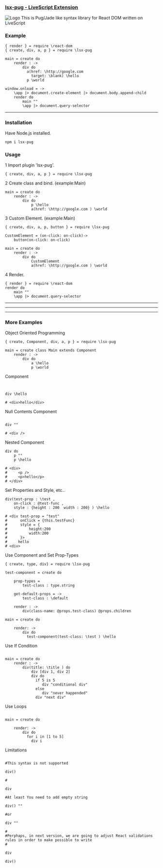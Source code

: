 ### [lsx-pug - LiveScript Extension](https://github.com/flyber-net/lsx-pug)

![Logo](https://content.screencast.com/users/a.stegno/folders/Jing/media/1ddfab27-6d01-41c9-965d-30cef10675b6/00000147.png)
This is Pug/Jade like syntax library for React DOM written on LiveScript

### Example

```Livescript
{ render } = require \react-dom
{ create, div, a, p } = require \lsx-pug

main = create do
    render : ->
        div do
          a(href: \http://google.com 
            target: \blank) \hello
          p \world

window.onload = ->
    \app |> document.create-element |> document.body.append-child
    render do
        main ""
        \app |> document.query-selector
```



---------

### Installation

Have Node.js installed.

```Bash
npm i lsx-pug
```

### Usage

1 Import plugin 'lsx-pug'.

```Livescript
{ create, div, a, p } = require \lsx-pug
```

2 Create class and bind. (example:Main)

```Livescript
main = create do
    render : ->
        div do
            p \hello
            a(href: \http://google.com ) \world
```

3 Custom Element. (example:Main)

```Livescript
{ create, div, a, p, button } = require \lsx-pug

CustomElement = (on-click: on-click)->
    button(on-click: on-click)

main = create do
    render : ->
        div do
            CustomElement
            a(href: \http://google.com ) \world
```


4 Render.

```Livescript
{ render } = require \react-dom
render do
    main ""
    \app |> document.query-selector
```

---------
---------
---------



### More Examples

Object Oriented Programming

```Livescript
{ create, Component, div, a, p } = require \lsx-pug

main = create class Main extends Component
    render : ->
        div do
            a \hello
            p \world
```

Component

```Livescript


div \hello

# <div>hello</div>
```

Null Contents Component

```Livescript

div ""

# <div />
```

Nested Component

```Livescript
div do 
    p ""
    p \hello

# <div>
#     <p />
#     <p>hello</p>
# </div>
```

Set Properties and Style, etc..

```Livescript
div(test-prop : \test ,
    on-click : @test-func ,
    style : {height : 200  width : 200} ) \hello

# <div test-prop = "test"
#      onClick = {this.testFunc}
#      style = {
#          height:200
#          width:200
#      }>
#     hello
# <div>
```
Use Component and Set Prop-Types

```Livescript
{ create, type, div} = require \lsx-pug

test-component = create do

    prop-types =
        test-class : type.string

    get-default-props = ->
        test-class : \default

    render : ->
        div(class-name: @props.test-class) @props.children

main = create do

    render: ->
        div do
          test-component(test-class: \test ) \hello
```

Use If Condition

```Livescript

main = create do
    render : ->
        div(title: \title ) do 
            div [div 1, div 2]
            div do
              if 5 is 5  
                 div "conditional div"
              else 
                 div "never happended"
              div "next div"

```

Use Loops 

```Livescript 

main = create do

    render: ->
        div do
          for i in [1 to 5]
            div i

```

Limitations 

```Livescript 

#This syntax is not supported
 
div() 

#

div

#At least You need to add empty string 

div() "" 

#or 

div ""

#
#Perphaps, in next version, we are going to adjust React validations rules in order to make possible to write 
#

div 

div()


```

